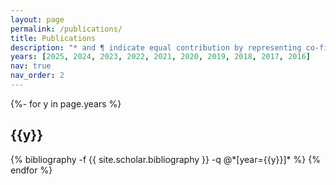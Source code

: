 ```yaml
---
layout: page
permalink: /publications/
title: Publications
description: "* and ¶ indicate equal contribution by representing co-first and co-corresponding authors, respectively. This list includes peer-reviewed presentations."
years: [2025, 2024, 2023, 2022, 2021, 2020, 2019, 2018, 2017, 2016]
nav: true
nav_order: 2
---
```

<!-- _pages/publications.md -->
<div class="publications">

{%- for y in page.years %}
  <h2 class="year">{{y}}</h2>
  {% bibliography -f {{ site.scholar.bibliography }} -q @*[year={{y}}]* %}
{% endfor %}

</div>
